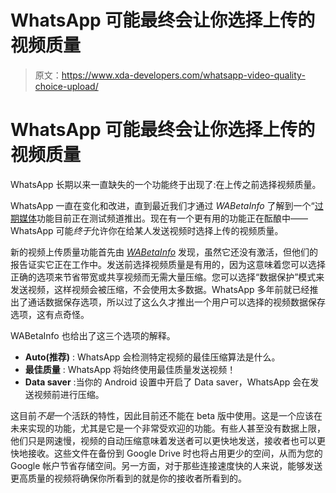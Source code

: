 # WhatsApp 可能最终会让你选择上传的视频质量

> 原文：<https://www.xda-developers.com/whatsapp-video-quality-choice-upload/>

# WhatsApp 可能最终会让你选择上传的视频质量

WhatsApp 长期以来一直缺失的一个功能终于出现了:在上传之前选择视频质量。

WhatsApp 一直在变化和改进，直到最近我们才通过 *WABetaInfo* 了解到一个“[过期媒体](https://www.xda-developers.com/whatsapp-expiring-media-feature-rolling-out/)功能目前正在测试频道推出。现在有一个更有用的功能正在酝酿中——WhatsApp 可能*终于*允许你在给某人发送视频时选择上传的视频质量。

新的视频上传质量功能首先由 [*WABetaInfo*](https://wabetainfo.com/whatsapp-beta-for-android-2-21-14-6-whats-new/) 发现，虽然它还没有激活，但他们的报告证实它正在工作中。发送前选择视频质量是有用的，因为这意味着您可以选择正确的选项来节省带宽或共享视频而无需大量压缩。您可以选择“数据保护”模式来发送视频，这样视频会被压缩，不会使用太多数据。WhatsApp 多年前就已经推出了通话数据保存选项，所以过了这么久才推出一个用户可以选择的视频数据保存选项，这有点奇怪。

WABetaInfo 也给出了这三个选项的解释。

*   **Auto(推荐)** : WhatsApp 会检测特定视频的最佳压缩算法是什么。
*   **最佳质量** : WhatsApp 将始终使用最佳质量发送视频！
*   **Data saver** :当你的 Android 设置中开启了 Data saver，WhatsApp 会在发送视频前进行压缩。

这目前*不是*一个活跃的特性，因此目前还不能在 beta 版中使用。这是一个应该在未来实现的功能，尤其是它是一个非常受欢迎的功能。有些人甚至没有数据上限，他们只是网速慢，视频的自动压缩意味着发送者可以更快地发送，接收者也可以更快地接收。这些文件在备份到 Google Drive 时也将占用更少的空间，从而为您的 Google 帐户节省存储空间。另一方面，对于那些连接速度快的人来说，能够发送更高质量的视频将确保你所看到的就是你的接收者所看到的。